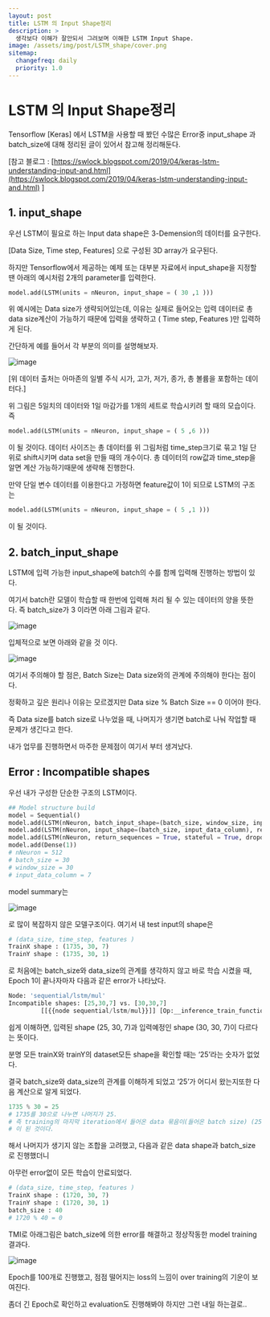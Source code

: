 ```yaml
---
layout: post
title: LSTM 의 Input Shape정리
description: >
  생각보다 이해가 잘안되서 그려보며 이해한 LSTM Input Shape.
image: /assets/img/post/LSTM_shape/cover.png
sitemap:
  changefreq: daily
  priority: 1.0
---
```


# LSTM 의 Input Shape정리

Tensorflow [Keras] 에서 LSTM을 사용할 때 봤던 수많은 Error중 input_shape 과 batch_size에 대해 정리된 글이 있어서 참고해 정리해둔다.

[참고 블로그 : [https://swlock.blogspot.com/2019/04/keras-lstm-understanding-input-and.html](https://swlock.blogspot.com/2019/04/keras-lstm-understanding-input-and.html) ]

## 1. input_shape

우선 LSTM이 필요로 하는 Input data shape은 3-Demension의 데이터를 요구한다.

[Data Size, Time step, Features] 으로 구성된 3D array가 요구된다.

하지만 Tensorflow에서 제공하는 예제 또는 대부분 자료에서 input_shape을 지정할 땐 아래의 예시처럼 2개의 parameter를 입력한다.

```python
model.add(LSTM(units = nNeuron, input_shape = ( 30 ,1 )))
```

위 예시에는 Data size가 생략되어있는데, 이유는 실제로 들어오는 입력 데이터로 총 data size계산이 가능하기 때문에 입력을 생략하고 ( Time step, Features )만 입력하게 된다.

간단하게 예를 들어서 각 부분의 의미를 설명해보자.

![image](../../assets/img/post/LSTM_shape/shape_structure_2.png)

[위 데이터 출처는 아마존의 일별 주식 시가, 고가, 저가, 종가, 총 볼륨을 포함하는 데이터다.]

위 그림은 5일치의 데이터와 1일 마감가를 1개의 세트로 학습시키려 할 때의 모습이다. 즉

```python
model.add(LSTM(units = nNeuron, input_shape = ( 5 ,6 )))
```

이 될 것이다. 데이터 사이즈는 총 데이터를 위 그림처럼 time_step크기로 묶고 1일 단위로 shift시키며 data set을 만들 때의 개수이다. 총 데이터의 row값과 time_step을 알면 계산 가능하기때문에 생략해 진행한다.

만약 단일 변수 데이터를 이용한다고 가정하면 feature값이 1이 되므로 LSTM의 구조는

```python
model.add(LSTM(units = nNeuron, input_shape = ( 5 ,1 )))
```

이 될 것이다.

## 2. batch_input_shape

LSTM에 입력 가능한 input_shape에 batch의 수를 함께 입력해 진행하는 방법이 있다.

여기서 batch란 모델이 학습할 때 한번에 입력해 처리 될 수 있는 데이터의 양을 뜻한다. 즉 batch_size가 3 이라면 아래 그림과 같다.

![image](../../assets/img/post/LSTM_shape/shape_structure_1.png)

입체적으로 보면 아래와 같을 것 이다.

![image](../../assets/img/post/LSTM_shape/shape_structure_3d.png)

여기서 주의해야 할 점은, Batch Size는 Data size와의 관계에 주의해야 한다는 점이다.

정확하고 깊은 원리나 이유는 모르겠지만 Data size % Batch Size == 0 이어야 한다.

즉 Data size를 batch size로 나누었을 때, 나머지가 생기면 batch로 나눠 작업할 때 문제가 생긴다고 한다.

내가 업무를 진행하면서 마주한 문제점이 여기서 부터 생겨났다.

## Error : Incompatible shapes

우선 내가 구성한 단순한 구조의 LSTM이다.

```python
## Model structure build
model = Sequential()
model.add(LSTM(nNeuron, batch_input_shape=(batch_size, window_size, input_data_column), return_sequences = True, stateful = True, dropout = dropout))
model.add(LSTM(nNeuron, input_shape=(batch_size, input_data_column), return_sequences = True, dropout = dropout))
model.add(LSTM(nNeuron, return_sequences = True, stateful = True, dropout = dropout))
model.add(Dense(1))
# nNeuron = 512
# batch_size = 30
# window_size = 30
# input_data_column = 7
```

model summary는

![image](../../assets/img/post/LSTM_shape/model_structure.png)

로 많이 복잡하지 않은 모델구조이다. 여기서 내 test input의 shape은

```python
# (data_size, time_step, features )
TrainX shape : (1735, 30, 7)
TrainY shape : (1735, 30, 1)
```

로 처음에는 batch_size와 data_size의 관계를 생각하지 않고 바로 학습 시켰을 때, Epoch 1이 끝나자마자 다음과 같은 error가 나타났다.

```python
Node: 'sequential/lstm/mul'
Incompatible shapes: [25,30,7] vs. [30,30,7]
         [[{{node sequential/lstm/mul}}]] [Op:__inference_train_function_6923]
```

쉽게 이해하면, 입력된 shape (25, 30, 7)과 입력예정인 shape (30, 30, 7)이 다르다는 뜻이다.

분명 모든 trainX와 trainY의 dataset모든 shape을 확인할 때는 ‘25’라는 숫자가 없었다.

결국 batch_size와 data_size의 관계를 이해하게 되었고 ‘25’가 어디서 왔는지또한 다음 계산으로 알게 되었다.

```python
1735 % 30 = 25
# 1735를 30으로 나누면 나머지가 25.
# 즉 training의 마지막 iteration에서 들어온 data 묶음이(들어온 batch size) (25, 30, 7)
# 이 된 것이다.
```

해서 나머지가 생기지 않는 조합을 고려했고, 다음과 같은 data shape과 batch_size로 진행했더니

아무런 error없이 모든 학습이 안료되었다.

```python
# (data_size, time_step, features )
TrainX shape : (1720, 30, 7)
TrainY shape : (1720, 30, 1)
batch_size : 40
# 1720 % 40 = 0
```

TMI로 아래그림은 batch_size에 의한 error를 해결하고 정상작동한 model training 결과다.

![image](../../assets/img/post/LSTM_shape/result_loss.png)

Epoch를 100개로 진행했고, 점점 떨어지는 loss의 느낌이 over training의 기운이 보여진다.

좀더 긴 Epoch로 확인하고 evaluation도 진행해봐야 하지만 그런 내일 하는걸로..
